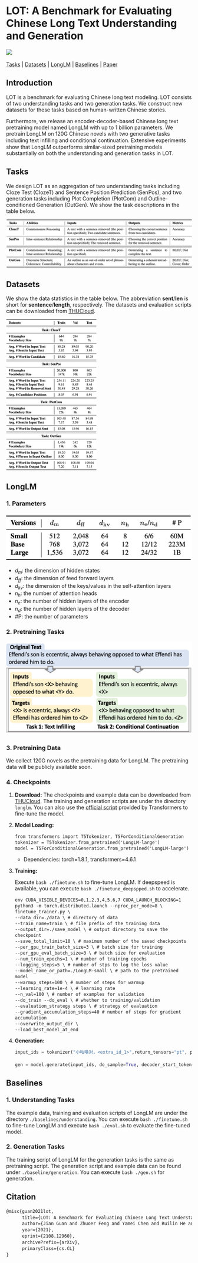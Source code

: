 # LOT: A Benchmark for Evaluating Chinese Long Text Understanding and Generation

![](https://img.shields.io/github/last-commit/thu-coai/LOT-benchmark?color=blue) 

[Tasks](#tasks) | [Datasets](#datasets) | [LongLM](#longlm) | [Baselines](#baselines) | [Paper](https://arxiv.org/abs/2108.12960)

 

## Introduction

LOT is a benchmark for evaluating Chinese long text modeling. LOT consists of two understanding tasks and two generation tasks. We construct new datasets for these tasks based on human-written Chinese stories. 

Furthermore, we release an encoder-decoder-based Chinese long text pretraining model named LongLM with up to 1 billion parameters. We pretrain LongLM on 120G Chinese novels with two generative tasks including text inﬁlling and conditional continuation. Extensive experiments show that LongLM outperforms similar-sized pretraining models substantially on both the understanding and generation tasks in LOT.



## Tasks

We design LOT as an aggregation of two understanding tasks including Cloze Test (ClozeT) and Sentence Position Prediction (SenPos), and two generation tasks including Plot Completion (PlotCom) and Outline-conditioned Generation (OutGen). We show the task descriptions in the table below.

![](./figure/task.png)

### 

## Datasets

We show the data statistics in the table below. The abbreviation **sent**/**len** is short for **sentence**/**length**, respectively.  The datasets and evaluation scripts can be downloaded from [THUCloud](https://cloud.tsinghua.edu.cn/d/0cf033b0c7c049be855d/).

<img src="./figure/dataset.png" style="zoom:40%;" />



## LongLM

### 1. Parameters

<img src="./figure/param.png" style="zoom:50%;" />

- $d_m$: the dimension of hidden states
- $d_{ff}$: the dimension of feed forward layers
- $d_{kv}$: the dimension of  the keys/values in the self-attention layers
- $n_h$: the number of attention heads
- $n_e$: the number of hidden layers of the encoder
- $n_d$: the number of hidden layers of the decoder
- \#P: the number of parameters

### 2. Pretraining Tasks

<img src="./figure/pretrain_task.png" style="zoom:50%;" />

### 3. Pretraining Data

We collect 120G novels as the pretraining data for LongLM. The pretraining data will be publicly available soon.

### 4. Checkpoints

1. **Download:** The checkpoints and example data can be downloaded from [THUCloud](https://cloud.tsinghua.edu.cn/d/576f340a43964a23b1a5/). The training and generation scripts are under the directory `longlm`. You can also use the [official script](https://github.com/huggingface/transformers/tree/v4.6.0-release/examples/legacy/seq2seq) provided by Transformers to fine-tune the model.

2. **Model Loading:** 

   ```python\
   from transformers import T5Tokenizer, T5ForConditionalGeneration
   tokenizer = T5Tokenizer.from_pretrained('LongLM-large')
   model = T5ForConditionalGeneration.from_pretrained('LongLM-large')
   ```

   - Dependencies: torch=1.8.1, transformers=4.6.1

3. **Training:**

   Execute `bash ./finetune.sh` to fine-tune LongLM. If deepspeed is available, you can execute `bash ./finetune_deepspped.sh` to accelerate.

   ```shell
   env CUDA_VISIBLE_DEVICES=0,1,2,3,4,5,6,7 CUDA_LAUNCH_BLOCKING=1 python3 -m torch.distributed.launch --nproc_per_node=8 \
   finetune_trainer.py \
   --data_dir=./data \ # directory of data
   --train_name=train \ # file prefix of the training data
   --output_dir=./save_model \ # output directory to save the checkpoint
   --save_total_limit=10 \ # maximum number of the saved checkpoints
   --per_gpu_train_batch_size=3 \ # batch size for training
   --per_gpu_eval_batch_size=3 \ # batch size for evaluation
   --num_train_epochs=1 \ # number of training epochs
   --logging_steps=5 \ # number of stps to log the loss value
   --model_name_or_path=./LongLM-small \ # path to the pretrained model
   --warmup_steps=100 \ # number of steps for warmup
   --learning_rate=1e-4 \ # learning rate
   --n_val=100 \ # number of examples for validation
   --do_train --do_eval \ # whether to training/validation
   --evaluation_strategy steps \ # strategy of evaluation
   --gradient_accumulation_steps=40 # number of steps for gradient accumulation
   --overwrite_output_dir \
   --load_best_model_at_end
   ```

4. **Generation:**

   ```python
   input_ids = tokenizer("小咕噜对，<extra_id_1>",return_tensors="pt", padding=True, truncation=True, max_length=512).input_ids.to(device)
   
   gen = model.generate(input_ids, do_sample=True, decoder_start_token_id=1, top_p=0.9, max_length=512)
   ```

   

## Baselines

### 1. Understanding Tasks 

The example data, training and evaluation scripts of LongLM are under the directory `./baselines/understanding`. You can execute `bash ./finetune.sh` to fine-tune LongLM and execute `bash ./eval.sh` to evaluate the fine-tuned model.

### 2. Generation Tasks

The training script of LongLM for the generation tasks is the same as pretraining script. The generation script and example data can be found under `./baseline/generation`. You can execute `bash ./gen.sh` for generation.



## Citation

```txt
@misc{guan2021lot,
      title={LOT: A Benchmark for Evaluating Chinese Long Text Understanding and Generation}, 
      author={Jian Guan and Zhuoer Feng and Yamei Chen and Ruilin He and Xiaoxi Mao and Changjie Fan and Minlie Huang},
      year={2021},
      eprint={2108.12960},
      archivePrefix={arXiv},
      primaryClass={cs.CL}
}
```

